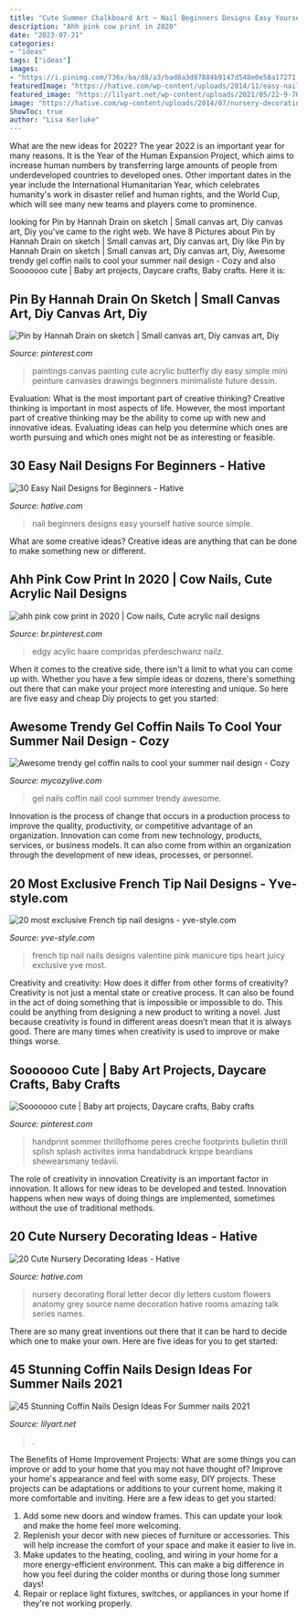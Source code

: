```yaml
---
title: "Cute Summer Chalkboard Art ~ Nail Beginners Designs Easy Yourself Hative Source Simple"
description: "Ahh pink cow print in 2020"
date: "2023-07-21"
categories:
- "ideas"
tags: ["ideas"]
images:
- "https://i.pinimg.com/736x/ba/d8/a3/bad8a3d87884b9147d548e0e58a17271.jpg"
featuredImage: "https://hative.com/wp-content/uploads/2014/11/easy-nail-designs/27-easy-nail-designs-for-beginners.jpg"
featured_image: "https://lilyart.net/wp-content/uploads/2021/05/22-9-768x1152.jpg"
image: "https://hative.com/wp-content/uploads/2014/07/nursery-decorating-ideas/21-nursery-decorating-ideas.jpg"
ShowToc: true
author: "Lisa Kerluke"
---
```



What are the new ideas for 2022?
The year 2022 is an important year for many reasons. It is the Year of the Human Expansion Project, which aims to increase human numbers by transferring large amounts of people from underdeveloped countries to developed ones. Other important dates in the year include the International Humanitarian Year, which celebrates humanity's work in disaster relief and human rights, and the World Cup, which will see many new teams and players come to prominence.

	

		
looking for Pin by Hannah Drain on sketch | Small canvas art, Diy canvas art, Diy you've came to the right web. We have 8 Pictures about Pin by Hannah Drain on sketch | Small canvas art, Diy canvas art, Diy like Pin by Hannah Drain on sketch | Small canvas art, Diy canvas art, Diy, Awesome trendy gel coffin nails to cool your summer nail design - Cozy and also Sooooooo cute | Baby art projects, Daycare crafts, Baby crafts. Here it is:
		
    
## Pin By Hannah Drain On Sketch | Small Canvas Art, Diy Canvas Art, Diy

<img loading=lazy src="https://i.pinimg.com/736x/ba/d8/a3/bad8a3d87884b9147d548e0e58a17271.jpg" onerror="this.onerror=null;this.src='https://tse2.mm.bing.net/th?id=OIP.3OKrGZgl4qSglEmke1o4DQHaOs&amp;pid=15.1';" alt="Pin by Hannah Drain on sketch | Small canvas art, Diy canvas art, Diy">

_Source: pinterest.com_

>paintings canvas painting cute acrylic butterfly diy easy simple mini peinture canvases drawings beginners minimaliste future dessin. 

	

Evaluation: What is the most important part of creative thinking?
Creative thinking is important in most aspects of life. However, the most important part of creative thinking may be the ability to come up with new and innovative ideas. Evaluating ideas can help you determine which ones are worth pursuing and which ones might not be as interesting or feasible.

    
## 30 Easy Nail Designs For Beginners - Hative

<img loading=lazy src="https://hative.com/wp-content/uploads/2014/11/easy-nail-designs/27-easy-nail-designs-for-beginners.jpg" onerror="this.onerror=null;this.src='https://tse1.mm.bing.net/th?id=OIP.6bCxR0tzGvIhlcLXFK9oFQHaLG&amp;pid=15.1';" alt="30 Easy Nail Designs for Beginners - Hative">

_Source: hative.com_

>nail beginners designs easy yourself hative source simple. 

	

What are some creative ideas?
Creative ideas are anything that can be done to make something new or different.

    
## Ahh Pink Cow Print In 2020 | Cow Nails, Cute Acrylic Nail Designs

<img loading=lazy src="https://i.pinimg.com/736x/3a/27/ca/3a27ca1facba5bc3874983e03486e053.jpg" onerror="this.onerror=null;this.src='https://tse1.mm.bing.net/th?id=OIP.qPtuRN87TG0yOs9Gf8BbJwHaKf&amp;pid=15.1';" alt="ahh pink cow print in 2020 | Cow nails, Cute acrylic nail designs">

_Source: br.pinterest.com_

>edgy acylic haare compridas pferdeschwanz nailz. 

	

When it comes to the creative side, there isn't a limit to what you can come up with. Whether you have a few simple ideas or dozens, there's something out there that can make your project more interesting and unique. So here are five easy and cheap Diy projects to get you started: 

    
## Awesome Trendy Gel Coffin Nails To Cool Your Summer Nail Design - Cozy

<img loading=lazy src="https://mycozylive.com/wp-content/uploads/2020/08/gel-coffin-13.jpg" onerror="this.onerror=null;this.src='https://tse3.mm.bing.net/th?id=OIP.rloPRXHx1x2HieQ7sZ3hdQHaJO&amp;pid=15.1';" alt="Awesome trendy gel coffin nails to cool your summer nail design - Cozy">

_Source: mycozylive.com_

>gel nails coffin nail cool summer trendy awesome. 

	

Innovation is the process of change that occurs in a production process to improve the quality, productivity, or competitive advantage of an organization. Innovation can come from new technology, products, services, or business models. It can also come from within an organization through the development of new ideas, processes, or personnel.

    
## 20 Most Exclusive French Tip Nail Designs - Yve-style.com

<img loading=lazy src="http://yve-style.com/wp-content/uploads/2014/11/french-tip-nail-art.jpg" onerror="this.onerror=null;this.src='https://tse3.mm.bing.net/th?id=OIP.r6NbnKo34CejhB8uwA6CRgHaJ3&amp;pid=15.1';" alt="20 most exclusive French tip nail designs - yve-style.com">

_Source: yve-style.com_

>french tip nail nails designs valentine pink manicure tips heart juicy exclusive yve most. 

	

Creativity and creativity: How does it differ from other forms of creativity?
Creativity is not just a mental state or creative process. It can also be found in the act of doing something that is impossible or impossible to do. This could be anything from designing a new product to writing a novel. Just because creativity is found in different areas doesn’t mean that it is always good. There are many times when creativity is used to improve or make things worse.

    
## Sooooooo Cute | Baby Art Projects, Daycare Crafts, Baby Crafts

<img loading=lazy src="https://i.pinimg.com/736x/28/b0/a1/28b0a15452231b16c47dc1a53f85c211.jpg" onerror="this.onerror=null;this.src='https://tse2.mm.bing.net/th?id=OIP.Cf-5mmaVRuse_G73Ko_wiwHaJ3&amp;pid=15.1';" alt="Sooooooo cute | Baby art projects, Daycare crafts, Baby crafts">

_Source: pinterest.com_

>handprint sommer thrillofhome peres creche footprints bulletin thrill splish splash activites inma handabdruck krippe beardians shewearsmany tedavii. 

	

The role of creativity in innovation
Creativity is an important factor in innovation. It allows for new ideas to be developed and tested. Innovation happens when new ways of doing things are implemented, sometimes without the use of traditional methods.

    
## 20 Cute Nursery Decorating Ideas - Hative

<img loading=lazy src="https://hative.com/wp-content/uploads/2014/07/nursery-decorating-ideas/21-nursery-decorating-ideas.jpg" onerror="this.onerror=null;this.src='https://tse2.mm.bing.net/th?id=OIP.-rBpyKkVw_UZ19TU4EdXNQHaJ6&amp;pid=15.1';" alt="20 Cute Nursery Decorating Ideas - Hative">

_Source: hative.com_

>nursery decorating floral letter decor diy letters custom flowers anatomy grey source name decoration hative rooms amazing talk series names. 

	

There are so many great inventions out there that it can be hard to decide which one to make your own. Here are five ideas for you to get started: 

    
## 45 Stunning Coffin Nails Design Ideas For Summer Nails 2021

<img loading=lazy src="https://lilyart.net/wp-content/uploads/2021/05/22-9-768x1152.jpg" onerror="this.onerror=null;this.src='https://tse4.mm.bing.net/th?id=OIP.1axkUUvV7FSg41Fhsmk1cwHaLH&amp;pid=15.1';" alt="45 Stunning Coffin Nails Design Ideas For Summer nails 2021">

_Source: lilyart.net_

>. 

	

The Benefits of Home Improvement Projects: What are some things you can improve or add to your home that you may not have thought of?
Improve your home's appearance and feel with some easy, DIY projects. These projects can be adaptations or additions to your current home, making it more comfortable and inviting. Here are a few ideas to get you started: 
1. Add some new doors and window frames. This can update your look and make the home feel more welcoming. 
2. Replenish your decor with new pieces of furniture or accessories. This will help increase the comfort of your space and make it easier to live in. 
3. Make updates to the heating, cooling, and wiring in your home for a more energy-efficient environment. This can make a big difference in how you feel during the colder months or during those long summer days! 
4. Repair or replace light fixtures, switches, or appliances in your home if they're not working properly.

